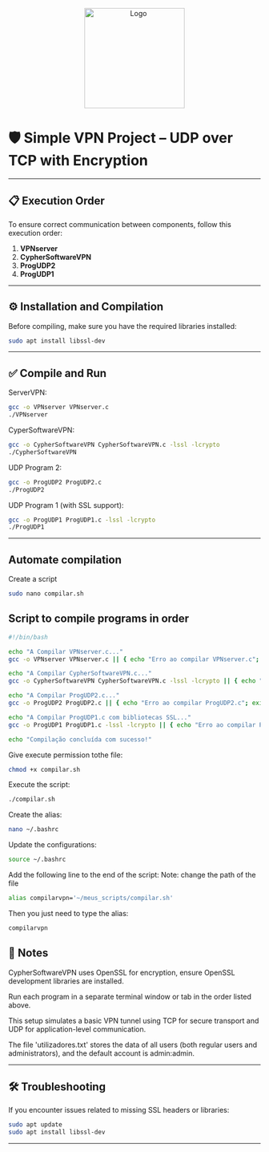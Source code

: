 <p align="center">
  <a href="https://cyphersoftware.space" target="_blank">
    <img src="https://cyphersoftware.space/wp-content/uploads/2025/05/logoweb.png" alt="Logo" width="200"/>
  </a>
</p>


# 🛡️ Simple VPN Project – UDP over TCP with Encryption

---

## 📋 Execution Order

To ensure correct communication between components, follow this execution order:

1. **VPNserver**
2. **CypherSoftwareVPN**
3. **ProgUDP2**
4. **ProgUDP1**

---

## ⚙️ Installation and Compilation

Before compiling, make sure you have the required libraries installed:

```bash
sudo apt install libssl-dev
```

---

## ✅ Compile and Run

ServerVPN:
```bash
gcc -o VPNserver VPNserver.c
./VPNserver
```
CyperSoftwareVPN:  
```bash 
gcc -o CypherSoftwareVPN CypherSoftwareVPN.c -lssl -lcrypto
./CypherSoftwareVPN
```
UDP Program 2:
```bash
gcc -o ProgUDP2 ProgUDP2.c
./ProgUDP2
```
UDP Program 1 (with SSL support):
```bash
gcc -o ProgUDP1 ProgUDP1.c -lssl -lcrypto
./ProgUDP1
```
---

## Automate compilation

Create a script 
```bash
sudo nano compilar.sh
```

## Script to compile programs in order
```bash
#!/bin/bash

echo "A Compilar VPNserver.c..."
gcc -o VPNserver VPNserver.c || { echo "Erro ao compilar VPNserver.c"; exit 1; }

echo "A Compilar CypherSoftwareVPN.c..."
gcc -o CypherSoftwareVPN CypherSoftwareVPN.c -lssl -lcrypto || { echo "Erro ao compilar CypherSoftwareVPN.c"; exit 1; }

echo "A Compilar ProgUDP2.c..."
gcc -o ProgUDP2 ProgUDP2.c || { echo "Erro ao compilar ProgUDP2.c"; exit 1; }

echo "A Compilar ProgUDP1.c com bibliotecas SSL..."
gcc -o ProgUDP1 ProgUDP1.c -lssl -lcrypto || { echo "Erro ao compilar ProgUDP1.c"; exit 1; }

echo "Compilação concluída com sucesso!"
```
Give execute permission tothe file:
```bash
chmod +x compilar.sh
```
Execute the script:
```bash
./compilar.sh
```
Create the alias:
```bash
nano ~/.bashrc
```
Update the configurations:
```bash
source ~/.bashrc
```
Add the following line to the end of the script:
Note: change the path of the file
```bash
alias compilarvpn='~/meus_scripts/compilar.sh'
```
Then you just need to type the alias:
```bash
compilarvpn
```
## 📌 Notes
CypherSoftwareVPN uses OpenSSL for encryption, ensure OpenSSL development libraries are installed.

Run each program in a separate terminal window or tab in the order listed above.

This setup simulates a basic VPN tunnel using TCP for secure transport and UDP for application-level communication.

The file 'utilizadores.txt' stores the data of all users (both regular users and administrators), and the default account is admin:admin.


---

## 🛠️ Troubleshooting
If you encounter issues related to missing SSL headers or libraries:
```bash
sudo apt update
sudo apt install libssl-dev
```
---
